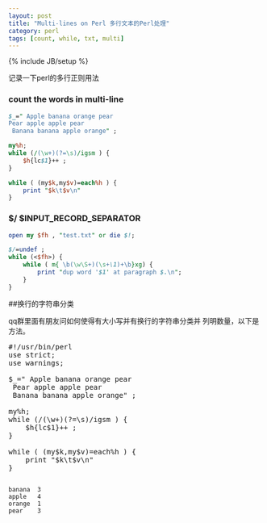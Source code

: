 ```yaml
---
layout: post
title: "Multi-lines on Perl 多行文本的Perl处理"
category: perl
tags: [count, while, txt, multi]
---
```

{% include JB/setup %}

记录一下perl的多行正则用法

### count the words in multi-line

```perl
$_=" Apple banana orange pear
Pear apple apple pear
 Banana banana apple orange" ;

my%h;
while (/(\w+)(?=\s)/igsm ) {
    $h{lc$1}++ ;
}

while ( (my$k,my$v)=each%h ) {
    print "$k\t$v\n"
}
```

### $/ $INPUT_RECORD_SEPARATOR

```perl
open my $fh , "test.txt" or die $!; 

$/=undef ;
while (<$fh>) {    
    while ( m{ \b(\w\S+)(\s+\1)+\b}xg) {
        print "dup word '$1' at paragraph $.\n";
    } 
}
```


##换行的字符串分类

qq群里面有朋友问如何使得有大小写并有换行的字符串分类并 列明数量，以下是方法。

<pre lang="perl">
#!/usr/bin/perl
use strict;
use warnings;

$_=" Apple banana orange pear
 Pear apple apple pear
 Banana banana apple orange" ;

my%h;
while (/(\w+)(?=\s)/igsm ) {
    $h{lc$1}++ ;
}

while ( (my$k,my$v)=each%h ) {
    print "$k\t$v\n"
}
</pre>


<code>
banana  3
apple   4
orange  1
pear    3
</code>
